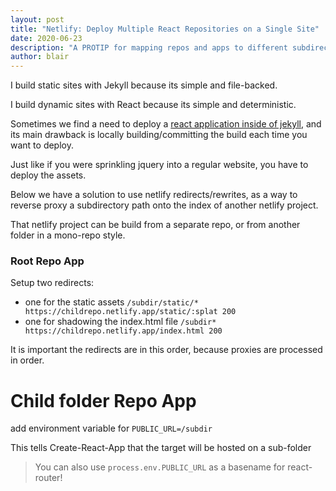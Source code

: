 ```yaml
---
layout: post
title: "Netlify: Deploy Multiple React Repositories on a Single Site"
date: 2020-06-23
description: "A PROTIP for mapping repos and apps to different subdirectories on Netlify. "
author: blair
---
```


I build static sites with Jekyll because its simple and file-backed.

I build dynamic sites with React because its simple and deterministic.

Sometimes we find a need to deploy a [react application inside of jekyll](https://www.blairanderson.co/2020/create-react-jekyll/), and its main drawback is locally building/committing the build each time you want to deploy.

Just like if you were sprinkling jquery into a regular website, you have to deploy the assets.

Below we have a solution to use netlify redirects/rewrites, as a way to reverse proxy a subdirectory path onto the index of another netlify project.

That netlify project can be build from a separate repo, or from another folder in a mono-repo style.

### Root Repo App

Setup two redirects:

- one for the static assets `/subdir/static/* https://childrepo.netlify.app/static/:splat 200`
- one for shadowing the index.html file `/subdir* https://childrepo.netlify.app/index.html 200`

It is important the redirects are in this order, because proxies are processed in order.

# Child folder Repo App

add environment variable for `PUBLIC_URL=/subdir`

This tells Create-React-App that the target will be hosted on a sub-folder

> You can also use `process.env.PUBLIC_URL` as a basename for react-router!
